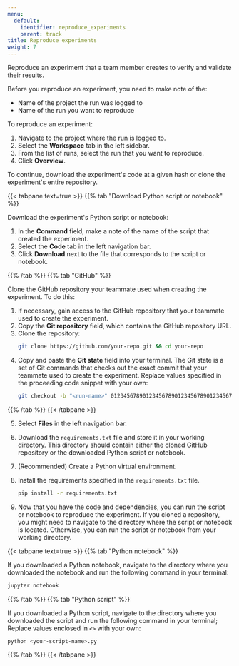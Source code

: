 ```yaml
---
menu:
  default:
    identifier: reproduce_experiments
    parent: track
title: Reproduce experiments
weight: 7
---
```


Reproduce an experiment that a team member creates to verify and validate their results.

Before you reproduce an experiment, you need to make note of the:

* Name of the project the run was logged to
* Name of the run you want to reproduce

To reproduce an experiment:

1. Navigate to the project where the run is logged to.
2. Select the **Workspace** tab in the left sidebar.
3. From the list of runs, select the run that you want to reproduce.
4. Click **Overview**.

To continue, download the experiment's code at a given hash or clone the experiment's entire repository.

{{< tabpane text=true >}}
{{% tab "Download Python script or notebook" %}}

Download the experiment's Python script or notebook:

1. In the **Command** field, make a note of the name of the script that created the experiment.
2. Select the **Code** tab in the left navigation bar.
3. Click **Download** next to the file that corresponds to the script or notebook.


{{% /tab %}}
{{% tab "GitHub" %}}

Clone the GitHub repository your teammate used when creating the experiment. To do this:

1. If necessary, gain access to the GitHub repository that your teammate used to create the experiment.
2. Copy the **Git repository** field, which contains the GitHub repository URL.
3. Clone the repository:
    ```bash
    git clone https://github.com/your-repo.git && cd your-repo
    ```
4. Copy and paste the **Git state** field into your terminal. The Git state is a set of Git commands that checks out the exact commit that your teammate used to create the experiment. Replace values specified in the proceeding code snippet with your own:
    ```bash
    git checkout -b "<run-name>" 0123456789012345678901234567890123456789
    ```



{{% /tab %}}
{{< /tabpane >}}

5. Select **Files** in the left navigation bar.
6. Download the `requirements.txt` file and store it in your working directory. This directory should contain either the cloned GitHub repository or the downloaded Python script or notebook.
7. (Recommended) Create a Python virtual environment.
8. Install the requirements specified in the `requirements.txt` file.
    ```bash
    pip install -r requirements.txt
    ```

9. Now that you have the code and dependencies, you can run the script or notebook to reproduce the experiment. If you cloned a repository, you might need to navigate to the directory where the script or notebook is located. Otherwise, you can run the script or notebook from your working directory.

{{< tabpane text=true >}}
{{% tab "Python notebook" %}}

If you downloaded a Python notebook, navigate to the directory where you downloaded the notebook and run the following command in your terminal:
```bash
jupyter notebook
```

{{% /tab %}}
{{% tab "Python script" %}}

If you downloaded a Python script, navigate to the directory where you downloaded the script and run the following command in your terminal; Replace values enclosed in `<>` with your own:

```bash
python <your-script-name>.py
```


{{% /tab %}}
{{< /tabpane >}}